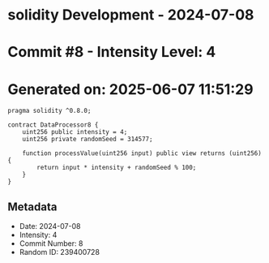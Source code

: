 ﻿# solidity Development - 2024-07-08
# Commit #8 - Intensity Level: 4
# Generated on: 2025-06-07 11:51:29
```solidity
pragma solidity ^0.8.0;

contract DataProcessor8 {
    uint256 public intensity = 4;
    uint256 private randomSeed = 314577;

    function processValue(uint256 input) public view returns (uint256) {
        return input * intensity + randomSeed % 100;
    }
}
```
## Metadata
- Date: 2024-07-08
- Intensity: 4
- Commit Number: 8
- Random ID: 239400728
